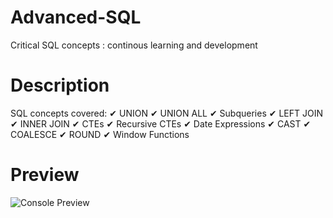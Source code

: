 # Advanced-SQL
Critical SQL concepts : continous learning and development

# Description
SQL concepts covered:
✔ UNION
✔ UNION ALL
✔ Subqueries
✔ LEFT JOIN
✔ INNER JOIN
✔ CTEs
✔ Recursive CTEs
✔ Date Expressions
✔ CAST
✔ COALESCE
✔ ROUND
✔ Window Functions


# Preview
![Console Preview](Advanced-SQL/SQLPreview.png)
